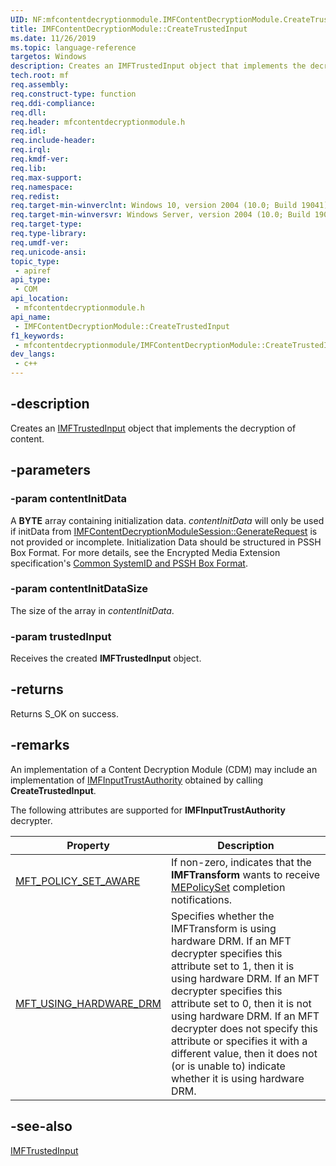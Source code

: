 ```yaml
---
UID: NF:mfcontentdecryptionmodule.IMFContentDecryptionModule.CreateTrustedInput
title: IMFContentDecryptionModule::CreateTrustedInput
ms.date: 11/26/2019
ms.topic: language-reference
targetos: Windows
description: Creates an IMFTrustedInput object that implements the decryption of content.
tech.root: mf
req.assembly: 
req.construct-type: function
req.ddi-compliance: 
req.dll: 
req.header: mfcontentdecryptionmodule.h
req.idl: 
req.include-header: 
req.irql: 
req.kmdf-ver: 
req.lib: 
req.max-support: 
req.namespace: 
req.redist: 
req.target-min-winverclnt: Windows 10, version 2004 (10.0; Build 19041)
req.target-min-winversvr: Windows Server, version 2004 (10.0; Build 19041)
req.target-type: 
req.type-library: 
req.umdf-ver: 
req.unicode-ansi: 
topic_type:
 - apiref
api_type:
 - COM
api_location:
 - mfcontentdecryptionmodule.h
api_name:
 - IMFContentDecryptionModule::CreateTrustedInput
f1_keywords:
 - mfcontentdecryptionmodule/IMFContentDecryptionModule::CreateTrustedInput
dev_langs:
 - c++
---
```


## -description

Creates an [IMFTrustedInput](/windows/win32/api/mfidl/nn-mfidl-imftrustedinput) object that implements the decryption of content.

## -parameters

### -param contentInitData

A **BYTE** array containing initialization data. *contentInitData* will only be used if initData from [IMFContentDecryptionModuleSession::GenerateRequest](nf-mfcontentdecryptionmodule-imfcontentdecryptionmodulesession-generaterequest) is not provided or incomplete. Initialization Data should be structured in PSSH Box Format. For more details, see the Encrypted Media Extension specification's [Common SystemID and PSSH Box Format](https://www.w3.org/TR/eme-initdata-cenc/#common-system).



### -param contentInitDataSize

The size of the array in *contentInitData*.

### -param trustedInput

Receives the created **IMFTrustedInput** object.

## -returns

Returns S_OK on success.

## -remarks

An implementation of a Content Decryption Module (CDM) may include an implementation of [IMFInputTrustAuthority](/windows/win32/api/mfidl/nn-mfidl-imfinputtrustauthority) obtained by calling **CreateTrustedInput**.


The following attributes are supported for **IMFInputTrustAuthority** decrypter.

| Property                                      |Description
|-----------------------------------------------|---------------------------------------------------------------|
| [MFT_POLICY_SET_AWARE](/windows/win32/medfound/mft-policy-set-aware) | If non-zero, indicates that the **IMFTransform** wants to receive [MEPolicySet](/windows/win32/medfound/mepolicyset) completion notifications.|
| [MFT_USING_HARDWARE_DRM](/windows/win32/medfound/mft-using-hardware-drm) | Specifies whether the IMFTransform is using hardware DRM. If an MFT decrypter specifies this attribute set to 1, then it is using hardware DRM. If an MFT decrypter specifies this attribute set to 0, then it is not using hardware DRM. If an MFT decrypter does not specify this attribute or specifies it with a different value, then it does not (or is unable to) indicate whether it is using hardware DRM. |

## -see-also

[IMFTrustedInput](/windows/win32/api/mfidl/nn-mfidl-imftrustedinput)

